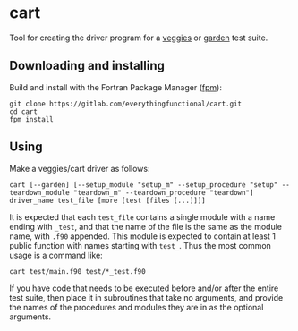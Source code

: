# cart

Tool for creating the driver program for a [veggies] or [garden] test suite.

## Downloading and installing

Build and install with the Fortran Package Manager ([fpm]):

```
git clone https://gitlab.com/everythingfunctional/cart.git
cd cart
fpm install
```

## Using

Make a veggies/cart driver as follows:

```
cart [--garden] [--setup_module "setup_m" --setup_procedure "setup" --teardown_module "teardown_m" --teardown_procedure "teardown"] driver_name test_file [more [test [files [...]]]]
```

It is expected that each `test_file` contains a single module with a name ending with `_test`,
and that the name of the file is the same as the module name, with `.f90` appended.
This module is expected to contain at least 1 public function with names starting with `test_`.
Thus the most common usage is a command like:

```
cart test/main.f90 test/*_test.f90
```

If you have code that needs to be executed before and/or after the entire test suite,
then place it in subroutines that take no arguments,
and provide the names of the procedures and modules they are in as the optional arguments.

[veggies]: https://gitlab.com/everythingfunctional/veggies
[garden]: https://gitlab.com/everythingfunctional/garden
[fpm]: https://github.com/fortran-lang/fpm

